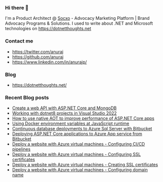 ### Hi there 👋

I'm a Product Architect @ [Socxo](https://www.socxo.com/) - Advocacy Marketing Platform | Brand Advocacy Programs &amp; Solutions. I used to write about .NET and Microsoft technologies on https://dotnetthoughts.net

### Contact me
* https://twitter.com/anuraj
* https://github.com/anuraj
* https://www.linkedin.com/in/anurajp/

### Blog
* https://dotnetthoughts.net/

### Recent Blog posts
<!-- BLOGPOSTS:START -->
- [Create a web API with ASP.NET Core and MongoDB](https://dotnetthoughts.net/create-a-web-api-with-aspnet-core-and-mongodb/)
- [Working with dotnet8 projects in Visual Studio 2022](https://dotnetthoughts.net/working-with-dotnet8-projects-in-vs2022/)
- [How to use native AOT to improve performance of ASP.NET Core apps](https://dotnetthoughts.net/how-to-use-native-aot-to-improve-performance-of-aspnetcore-apps/)
- [Using Docker environment variables at JavaScript runtime](https://dotnetthoughts.net/using-docker-environment-variables-at-javascript-runtime/)
- [Continuous database deployments to Azure Sql Server with Bitbucket](https://dotnetthoughts.net/continuous-database-deployments-to-azure-sql-server-with-bitbucket/)
- [Deploying ASP.NET Core applications to Azure App service from Bitbucket](https://dotnetthoughts.net/deploying-an-aspnetcore-from-bitbucket/)
- [Deploy a website with Azure virtual machines - Configuring CI/CD pipelines](https://dotnetthoughts.net/deploy-a-website-with-azure-virtual-machines-part6/)
- [Deploy a website with Azure virtual machines - Configuring SSL certificates](https://dotnetthoughts.net/deploy-a-website-with-azure-virtual-machines-part5/)
- [Deploy a website with Azure virtual machines - Creating SSL certificates](https://dotnetthoughts.net/deploy-a-website-with-azure-virtual-machines-part4/)
- [Deploy a website with Azure virtual machines - Configuring domain name](https://dotnetthoughts.net/deploy-a-website-with-azure-virtual-machines-part2/)
<!-- BLOGPOSTS:END -->
